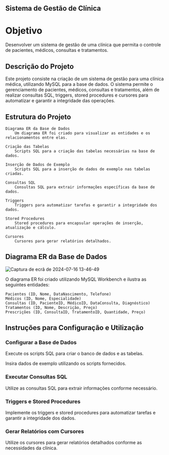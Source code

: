 ## Sistema de Gestão de Clínica

# Objetivo

Desenvolver um sistema de gestão de uma clínica que permita o controle de pacientes, médicos, consultas e tratamentos.

## Descrição do Projeto

Este projeto consiste na criação de um sistema de gestão para uma clínica médica, utilizando MySQL para a base de dados. O sistema permite o gerenciamento de pacientes, médicos, consultas e tratamentos, além de realizar consultas SQL, triggers, stored procedures e cursores para automatizar e garantir a integridade das operações.

## Estrutura do Projeto

    Diagrama ER da Base de Dados
        Um diagrama ER foi criado para visualizar as entidades e os relacionamentos entre elas.

    Criação das Tabelas
        Scripts SQL para a criação das tabelas necessárias na base de dados.

    Inserção de Dados de Exemplo
        Scripts SQL para a inserção de dados de exemplo nas tabelas criadas.

    Consultas SQL
        Consultas SQL para extrair informações específicas da base de dados.

    Triggers
        Triggers para automatizar tarefas e garantir a integridade dos dados.

    Stored Procedures
        Stored procedures para encapsular operações de inserção, atualização e cálculo.

    Cursores
        Cursores para gerar relatórios detalhados.

## Diagrama ER da Base de Dados
![Captura de ecrã de 2024-07-16 13-46-49](https://github.com/user-attachments/assets/e5d23103-f746-4e23-91cc-b4a84141b1a0)

O diagrama ER foi criado utilizando MySQL Workbench e ilustra as seguintes entidades:

    Pacientes (ID, Nome, DataNascimento, Telefone)
    Médicos (ID, Nome, Especialidade)
    Consultas (ID, PacienteID, MédicoID, DataConsulta, Diagnóstico)
    Tratamentos (ID, Nome, Descrição, Preço)
    Prescrições (ID, ConsultaID, TratamentoID, Quantidade, Preço)

## Instruções para Configuração e Utilização

### Configurar a Base de Dados

Execute os scripts SQL para criar o banco de dados e as tabelas.

Insira dados de exemplo utilizando os scripts fornecidos.

### Executar Consultas SQL

Utilize as consultas SQL para extrair informações conforme necessário.

### Triggers e Stored Procedures

Implemente os triggers e stored procedures para automatizar tarefas e garantir a integridade dos dados.

### Gerar Relatórios com Cursores

Utilize os cursores para gerar relatórios detalhados conforme as necessidades da clínica.
